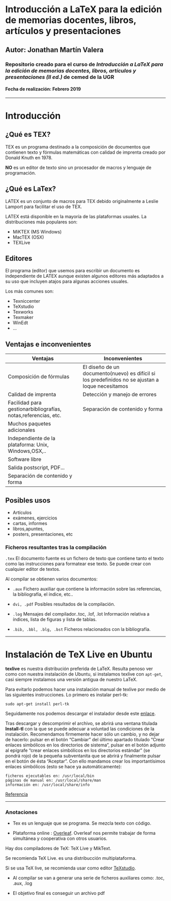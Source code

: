 # Introducción a LaTeX para la edición de memorias docentes, libros, artículos y presentaciones
## Autor: Jonathan Martín Valera
### Repositorio creado para el curso de  *Introducción a LaTeX para la edición de memorias docentes, libros, artículos y presentaciones (II ed.)* de cemed de la UGR
#### Fecha de realización: Febrero 2019

---

# Introducción

## ¿Qué es TEX?

TEX es un programa destinado a la composición de documentos que contienen texto y fórmulas matemáticas con calidad de imprenta creado por Donald Knuth en 1978.

**NO** es un editor de texto sino un procesador de macros y lenguaje de programación.

## ¿Qué es LaTex?

LATEX es un conjunto de macros para TEX debido originalmente a Leslie Lamport para facilitar el uso de TEX.

LATEX está disponible en la mayoría de las plataformas usuales. La distribuciones más populares son:

- MiKTEX (MS Windows)
- MacTEX (OSX)
- TEXLive

## Editores

El programa (editor) que usemos para escribir un documento es independiente de LATEX aunque existen algunos editores más adaptados a su uso que incluyen atajos para algunas acciones usuales.

Los más comunes son:

- Texniccenter
- TeXstudio
- Texworks
- Texmaker
- WinEdt
- ...

## Ventajas e inconvenientes

| Ventajas                                                           | Inconvenientes               |
|-------------                                                       |----------------             |
|  Composición de fórmulas                                           |  El diseño de un documento(nuevo) es difícil si los predefinidos no se ajustan a loque necesitamos           |
|  Calidad de imprenta                                               | Detección y manejo de errores               |
|  Facilidad para gestionarbibliografías, notas,referencias, etc.    | Separación de contenido y forma                  |                
|  Muchos paquetes adicionales                                       | |
|  Independiente de la plataforma: Unix, Windows,OSX,..              | |
|  Software libre                                                    | |
|  Salida postscript, PDF...                                         | |
|  Separación de contenido y forma                                    | ||

## Posibles usos

- Artículos
- exámenes, ejercicios
- cartas, informes
- libros,apuntes,
- posters, presentaciones, etc

### Ficheros resultantes tras la compilación

`.tex` El documento fuente es un fichero de texto que contiene tanto el texto como las instrucciones para formatear ese texto. Se puede crear con cualquier editor de textos.

Al compilar se obtienen varios documentos:

- `.aux` Fichero auxiliar que contiene la información sobre las referencias, la bibliografía, el índice, etc..

- `dvi, .pdf` Posibles resultados de la compilación.

- `.log` Mensajes del compilador..toc, .lof, .lot Información relativa a índices, lista de figuras y lista de tablas.

- `.bib, .bbl, .blg, .bst` Ficheros relacionados con la bibliografía.

---

# Instalación de TeX Live en Ubuntu

**texlive** es nuestra distribución preferida de LaTeX. Resulta penoso ver como con nuestra instalación de Ubuntu, si instalamos texlive con `apt-get`, casi siempre instalamos una versión antigua de nuestro LaTeX.

Para evitarlo podemos hacer una instalación manual de texlive por medio de las siguientes instrucciones. Lo primero es instalar perl-tk:

    sudo apt-get install perl-tk

Seguidamente nos podemos descargar el instalador desde este [enlace](https://www.tug.org/texlive/acquire-netinstall.html).

Tras descargar y descomprimir el archivo, se abrirá una ventana titulada **Install-tl** con la que se puede adecuar a voluntad las condiciones de la instalación. Recomendamos firmemente hacer sólo un cambio, y no dejar de hacerlo: pulsar en el botón “Cambiar” del último apartado titulado “Crear enlaces simbólicos en los directorios de sistema”, pulsar en el botón adjunto al epígrafe “crear enlaces simbólicos en los directorios estándar” (se pondrá rojo) de la pequeña subventanita que se abrirá y finalmente pulsar en el botón de ésta “Aceptar”. Con ello mandamos crear los importantísimos enlaces simbólicos (esto se hace ya automáticamente):

    ficheros ejecutables en: /usr/local/bin
    páginas de manual en: /usr/local/share/man
    información en: /usr/local/share/info

[Referencia](https://wildunix.es/posts/instalar-tex-live-en-ubuntu-mac-os-y-windows/)

---

### Anotaciones

- Tex es un lenguaje que se programa. Se mezcla texto con código.

- Plataforma online :  [Overleaf](https://www.overleaf.com/). Overleaf nos permite trabajar de forma simultánea y cooperativa con otros usuarios.

Hay dos compiladores de TeX: TeX Live y MikText.

Se recomienda TeX Live. es una distribucción multiplataforma.

Si se usa TeX live, se recomienda usar como editor [TeXstudio](https://www.texstudio.org/).

- Al compilar se van a generar una serie de ficheros auxiliares como: .toc, .aux, .log

- El objetivo final es conseguir un archivo pdf
